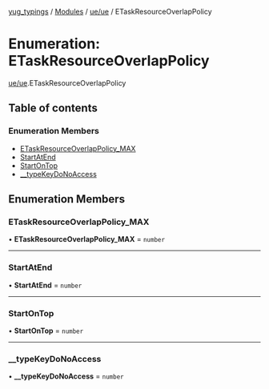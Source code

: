[yug_typings](../README.md) / [Modules](../modules.md) / [ue/ue](../modules/ue_ue.md) / ETaskResourceOverlapPolicy

# Enumeration: ETaskResourceOverlapPolicy

[ue/ue](../modules/ue_ue.md).ETaskResourceOverlapPolicy

## Table of contents

### Enumeration Members

- [ETaskResourceOverlapPolicy\_MAX](ue_ue.ETaskResourceOverlapPolicy.md#etaskresourceoverlappolicy_max)
- [StartAtEnd](ue_ue.ETaskResourceOverlapPolicy.md#startatend)
- [StartOnTop](ue_ue.ETaskResourceOverlapPolicy.md#startontop)
- [\_\_typeKeyDoNoAccess](ue_ue.ETaskResourceOverlapPolicy.md#__typekeydonoaccess)

## Enumeration Members

### ETaskResourceOverlapPolicy\_MAX

• **ETaskResourceOverlapPolicy\_MAX** = `number`

___

### StartAtEnd

• **StartAtEnd** = `number`

___

### StartOnTop

• **StartOnTop** = `number`

___

### \_\_typeKeyDoNoAccess

• **\_\_typeKeyDoNoAccess** = `number`
